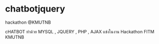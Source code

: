 # chatbotjquery
hackathon @KMUTNB

cHATBOT ทำด้วย MYSQL , JQUERY , PHP , AJAX
แข่งในงาน Hackathon FITM KMUTNB
